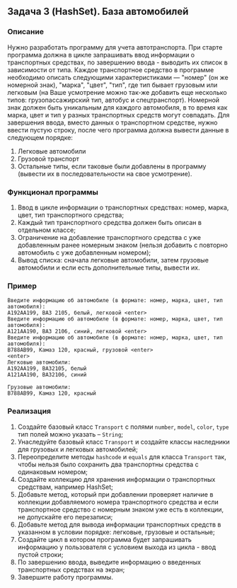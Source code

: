 ## Задача 3 (HashSet). База автомобилей

### Описание
Нужно разработать программу для учета автотранспорта.
При старте программа должна в цикле запрашивать ввод информации о транспортных средствах, по завершению ввода - выводить их список в зависимости от типа.
Каждое транспортное средство в программе необходимо описать следующими характеристиками — "номер" (он же номерной знак), "марка", "цвет", "тип", где тип бывает
грузовым или легковым (на Ваше усмотрение можно так-же добавить еще несколько типов: грузопассажирский тип, автобус и спецтранспорт). 
Номерной знак должен быть уникальным для каждого автомобиля, в то время как марка, цвет и тип у разных транспортных средств могут совпадать.
Для завершения ввода, вместо данных о транспортном средстве, нужно ввести пустую строку, после чего программа должна вывести данные в следующем порядке: 
1. Легковые автомобили 
1. Грузовой транспорт
1. Остальные типы, если таковые были добавлены в программу (вывести их в последовательности на свое усмотрение).

### Функционал программы
1. Ввод в цикле информации о транспортных средствах: номер, марка, цвет, тип транспортного средства;
1. Каждый тип транспортного средства должен быть описан в отдельном классе;
1. Ограничение на добавление транспортного средства с уже добавленным ранее номерным знаком (нельзя добавить с повторно автомобиль с уже добавленным номером);
1. Вывод списка: сначала легковые автомобили, затем грузовые автомобили и если есть дополнительные типы, вывести их. 

### Пример
```
Введите информацию об автомобиле (в формате: номер, марка, цвет, тип автомобиля):
А192АА199, ВАЗ 2105, белый, легковой <enter>
Введите информацию об автомобиле (в формате: номер, марка, цвет, тип автомобиля):
А121АА190, ВАЗ 2106, синий, легковой <enter>
Введите информацию об автомобиле (в формате: номер, марка, цвет, тип автомобиля):
B788AB99, Камаз 120, красный, грузовой <enter>
<enter>
Легковые автомобили:
А192АА199, ВАЗ2105, белый
А121АА190, ВАЗ2106, синий

Грузовые автомобили:
B788AB99, Камаз 120, красный
```

### Реализация
1. Создайте базовый класс `Transport` с полями `number`, `model`, `color`, `type` тип полей можно указать – `String`;
1. Унаследуйте базовый класс `Transport` и создайте классы наследники для грузовых и легковых автомобилей;
1. Переопределите методы `hashcode` и `equals` для класса `Transport` так, чтобы нельзя было сохранить два транспортны средства с одинаковым номером;
1. Создайте коллекцию для хранения информации о транспортных средствам, например HashSet;
1. Добавьте метод, который при добавлении проверяет наличие в коллекции добавляемого номера транспортного средства и если транспортное средство с номерным знаком уже есть в коллекции, не допускайте его перезаписи;
1. Добавьте метод для вывода информации транспортных средств в указанном в условии порядке: легковые, грузовые и остальные;
1. Создайте цикл в котором программа будет запрашивать информацию у пользователя с условием выхода из цикла - ввод пустой строки;
1. По завершению ввода, выведите информацию о введенных транспортных средствах на экран;
1. Завершите работу программы.
